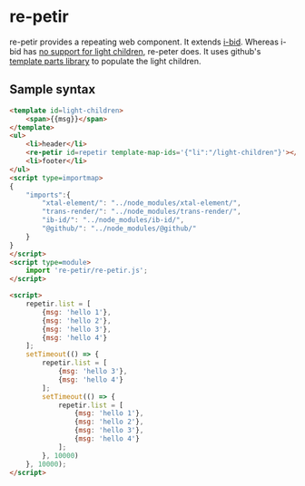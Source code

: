 # re-petir

re-petir provides a repeating web component.  It extends [i-bid](https://github.com/bahrus/ib-id).  Whereas i-bid has [no support for light children](https://github.com/bahrus/ib-id#what-if-i-want-to-repeat-some-web-components-that-require-non-shadow-light-children), re-peter does.  It uses github's [template parts library](https://github.com/github/template-parts/) to populate the light children.

## Sample syntax

```html
<template id=light-children>
    <span>{{msg}}</span>
</template>
<ul>
    <li>header</li>
    <re-petir id=repetir template-map-ids='{"li":"/light-children"}'></re-petir>
    <li>footer</li>
</ul>
<script type=importmap>
{
    "imports":{
        "xtal-element/": "../node_modules/xtal-element/",
        "trans-render/": "../node_modules/trans-render/",
        "ib-id/": "../node_modules/ib-id/",
        "@github/": "../node_modules/@github/"
    }
}
</script>
<script type=module>
    import 're-petir/re-petir.js';
</script>

<script>
    repetir.list = [
        {msg: 'hello 1'},
        {msg: 'hello 2'},
        {msg: 'hello 3'},
        {msg: 'hello 4'}
    ];
    setTimeout(() => {
        repetir.list = [
            {msg: 'hello 3'},
            {msg: 'hello 4'}
        ];
        setTimeout(() => {
            repetir.list = [
                {msg: 'hello 1'},
                {msg: 'hello 2'},
                {msg: 'hello 3'},
                {msg: 'hello 4'}
            ];
        }, 10000)
    }, 10000);
</script>
```